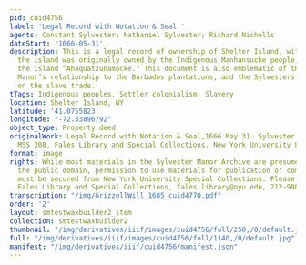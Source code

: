 ```yaml
---
pid: cuid4756
label: 'Legal Record with Notation & Seal '
agents: Constant Sylvester; Nathaniel Sylvester; Richard Nicholls
dateStart: '1666-05-31'
description: This is a legal record of ownership of Shelter Island, with mention that
  the island was originally owned by the Indigenous Manhansucke people, who called
  the island “Ahaquatzunamocke." This document is also emblematic of the Sylvester
  Manor’s relationship to the Barbados plantations, and the Sylvesters’ dependency
  on the slave trade.
tTags: Indigenous peoples, Settler colonialism, Slavery
location: Shelter Island, NY
latitude: '41.0755823'
longitude: "-72.33896792"
object_type: Property deed
originalWork: Legal Record with Notation & Seal,1666 May 31. Sylvester Manor Archive,
  MSS 208, Fales Library and Special Collections, New York University Libraries.
format: image
rights: While most materials in the Sylvester Manor Archive are presumed to be in
  the public domain, permission to use materials for publication or commercial purposes
  must be secured from New York University Special Collections. Please contact the
  Fales Library and Special Collections, fales.library@nyu.edu, 212-998-2596.
transcription: "/img/GrizzellWill_1685_cuid4770.pdf"
order: '2'
layout: smtestwaxbuilder2_item
collection: smtestwaxbuilder2
thumbnail: "/img/derivatives/iiif/images/cuid4756/full/250,/0/default.jpg"
full: "/img/derivatives/iiif/images/cuid4756/full/1140,/0/default.jpg"
manifest: "/img/derivatives/iiif/cuid4756/manifest.json"
---
```

